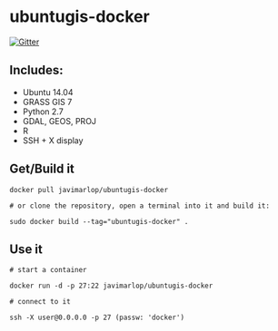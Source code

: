 ubuntugis-docker
================

[![Gitter](https://badges.gitter.im/Join%20Chat.svg)](https://gitter.im/javimarlop/ubuntugis-docker?utm_source=badge&utm_medium=badge&utm_campaign=pr-badge&utm_content=badge)

## Includes:

* Ubuntu 14.04
* GRASS GIS 7
* Python 2.7
* GDAL, GEOS, PROJ
* R
* SSH + X display

## Get/Build it

```
docker pull javimarlop/ubuntugis-docker

# or clone the repository, open a terminal into it and build it:

sudo docker build --tag="ubuntugis-docker" .
```

## Use it

```
# start a container

docker run -d -p 27:22 javimarlop/ubuntugis-docker

# connect to it

ssh -X user@0.0.0.0 -p 27 (passw: 'docker')
```
